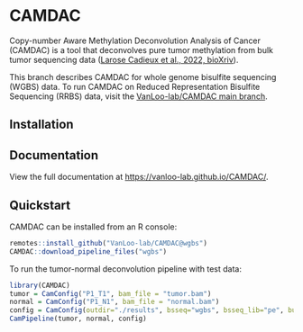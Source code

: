 
<!-- README.md is generated from README.Rmd. Please edit that file -->

# CAMDAC

Copy-number Aware Methylation Deconvolution Analysis of Cancer (CAMDAC)
is a tool that deconvolves pure tumor methylation from bulk tumor
sequencing data ([Larose Cadieux et al., 2022,
bioXriv](https://www.biorxiv.org/content/10.1101/2020.11.03.366252v2)).

This branch describes CAMDAC for whole genome bisulfite sequencing
(WGBS) data. To run CAMDAC on Reduced Representation Bisulfite
Sequencing (RRBS) data, visit the [VanLoo-lab/CAMDAC main
branch](https://github.com/VanLoo-lab/CAMDAC/tree/main).

<!-- badges: start -->

<!-- badges: end -->

## Installation

## Documentation

View the full documentation at <https://vanloo-lab.github.io/CAMDAC/>.

## Quickstart

CAMDAC can be installed from an R console:

``` r
remotes::install_github("VanLoo-lab/CAMDAC@wgbs")
CAMDAC::download_pipeline_files("wgbs")
```

To run the tumor-normal deconvolution pipeline with test data:

``` r
library(CAMDAC)
tumor = CamConfig("P1_T1", bam_file = "tumor.bam")
normal = CamConfig("P1_N1", bam_file = "normal.bam")
config = CamConfig(outdir="./results", bsseq="wgbs", bsseq_lib="pe", build="hg38")
CamPipeline(tumor, normal, config)
```
